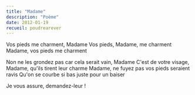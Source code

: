 ```yaml
---
title: "Madame"
description: "Poème"
date: 2012-01-19
recueil: poudrearever
---
```


Vos pieds me charment, Madame
Vos pieds, Madame, me charment
Madame, vos pieds me charment

Non ne les grondez pas car cela serait vain, Madame
C'est de votre visage, Madame, qu'ils tirent leur charme
Madame, ne fuyez pas vos pieds seraient ravis
Qu'on se courbe si bas juste pour un baiser

Je vous assure, demandez-leur !

